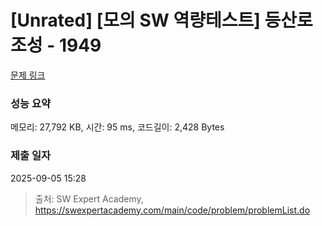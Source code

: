 # [Unrated] [모의 SW 역량테스트] 등산로 조성 - 1949 

[문제 링크](https://swexpertacademy.com/main/code/problem/problemDetail.do?contestProbId=AV5PoOKKAPIDFAUq) 

### 성능 요약

메모리: 27,792 KB, 시간: 95 ms, 코드길이: 2,428 Bytes

### 제출 일자

2025-09-05 15:28



> 출처: SW Expert Academy, https://swexpertacademy.com/main/code/problem/problemList.do